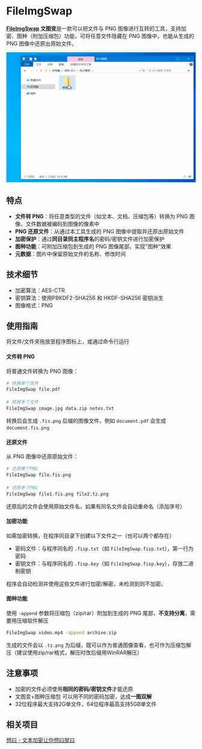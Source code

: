 # FileImgSwap

**[FileImgSwap](https://github.com/fzxx/FileImgSwap) 文图变**是一款可以把文件与 PNG 图像进行互转的工具，支持加密、图种（附加压缩包）功能，可将任意文件隐藏在 PNG 图像中，也能从生成的 PNG 图像中还原出原始文件。

![](FileImgSwap.gif)

## 特点

- **文件转 PNG**：将任意类型的文件（如文本、文档、压缩包等）转换为 PNG 图像，文件数据被编码到图像的像素中
- **PNG 还原文件**：从通过本工具生成的 PNG 图像中提取并还原出原始文件
- **加密保护**：通过**同目录同主程序名**的密码/密钥文件进行加密保护
- **图种功能**：可附加压缩包到生成的 PNG 图像尾部，实现"图种"效果
- **元数据**：图片中保留原始文件的名称、修改时间

## 技术细节

- 加密算法：AES-CTR
- 密钥算法：使用PBKDF2-SHA256 和 HKDF-SHA256 密钥派生
- 图像格式：PNG

## 使用指南

将文件/文件夹拖放至程序图标上，或通过命令行运行
#### 文件转 PNG

将普通文件转换为 PNG 图像：
```bash
# 转换单个文件
FileImgSwap file.pdf

# 转换多个文件
FileImgSwap image.jpg data.zip notes.txt
```

转换后会生成 `.fis.png` 后缀的图像文件，例如 `document.pdf` 会生成 `document.fis.png`

#### 还原文件

从 PNG 图像中还原原始文件：
```bash
# 还原单个PNG
FileImgSwap file.fis.png

# 还原多个PNG
FileImgSwap file1.fis.png file2.tz.png
```

还原后的文件会使用原始文件名，如果有同名文件会自动重命名（添加序号）

#### 加密功能

如需加密转换，在程序同目录下创建以下文件之一（也可以两个都存在）
- 密码文件：与程序同名的 `.fisp.txt`（如 `FileImgSwap.fisp.txt`），第一行为密码
- 密钥文件：与程序同名的 `.fisp.key`（如 `FileImgSwap.fisp.key`），存放二进制密钥

程序会自动检测并使用这些文件进行加密/解密，未检测到则不加密。

#### 图种功能

使用 `-append` 参数将压缩包（zip/rar）附加到生成的 PNG 尾部，**不支持分离**，需要用压缩软件解压
```bash
FileImgSwap video.mp4 -append archive.zip
```

生成的文件会以 `.tz.png` 为后缀，既可以作为普通图像查看，也可作为压缩包解压（建议使用zip/rar格式，解压时改后缀用WinRAR解压）

## 注意事项

- 加密的文件必须使用**相同的密码/密钥文件**才能还原
- 文图变+图种压缩包 可以用不同的密码加密，达成**一图双解**
- 32位程序最大支持2G单文件，64位程序最高支持5GB单文件

## 相关项目

[想曰 - 文本加密让你想曰就曰](https://github.com/fzxx/XiangYue)